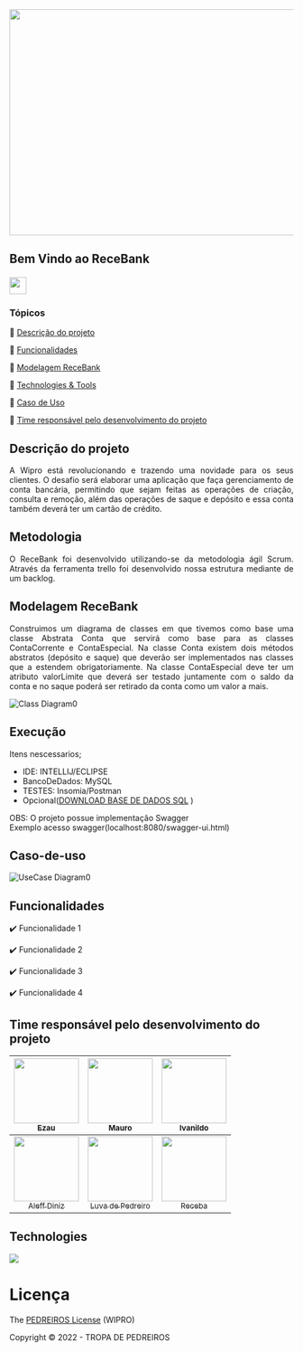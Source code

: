 
<img src="https://user-images.githubusercontent.com/75269330/165877404-fb80afa3-f3ed-4675-a3df-7c218259dde6.jpeg" width="1100" height="400">

## Bem Vindo ao ReceBank


<h4 align="center"> 
</h4>



<span align="center">
<img src="https://raw.githubusercontent.com/iampavangandhi/iampavangandhi/master/gifs/Hi.gif" width="30px"> </h2>
</span>

### Tópicos 

:small_blue_diamond: [Descrição do projeto](#descrição-do-projeto)

:small_blue_diamond: [Funcionalidades](#funcionalidades)

:small_blue_diamond: [Modelagem ReceBank](#modelagem-recebank)

:small_blue_diamond: [Technologies & Tools](#technologies)

:small_blue_diamond: [Caso de Uso](#caso-de-uso)

:small_blue_diamond: [Time responsável pelo desenvolvimento do projeto](#time-responsável-pelo-desenvolvimento-do-projeto)



## Descrição do projeto 

<p align="justify">
A Wipro está revolucionando e trazendo uma novidade para os seus clientes. O desafio
será elaborar uma aplicação que faça gerenciamento de conta bancária, permitindo que
sejam feitas as operações de criação, consulta e remoção, além das operações de
saque e depósito e essa conta também deverá ter um cartão de crédito.

## Metodologia
    
</p>
<p align="justify">
O ReceBank foi desenvolvido utilizando-se da metodologia ágil Scrum. Através da ferramenta trello foi desenvolvido nossa estrutura mediante de um backlog. 
</p>

## Modelagem ReceBank

<p align="justify">
Construimos um diagrama de classes em que tivemos como base uma classe Abstrata Conta que servirá como base para as classes ContaCorrente e ContaEspecial. Na classe Conta existem dois métodos abstratos (depósito e saque) que deverão ser implementados nas classes que a estendem obrigatoriamente. Na classe ContaEspecial deve ter um atributo valorLimite que deverá ser testado juntamente com o saldo da conta e no saque poderá ser retirado da conta como um valor a mais.
</p>

![Class Diagram0](https://user-images.githubusercontent.com/75269330/163676279-1565163f-ad69-4855-acf7-d9790e6afd02.png)

## Execução
Itens nescessarios;<br/>
 - IDE: INTELLIJ/ECLIPSE <br/>
 - BancoDeDados: MySQL <br/>
 - TESTES: Insomia/Postman<br/>
 - Opcional(<a href=" https://drive.google.com/file/d/1yErggvY7DGclkHLvEbsozG8reQotiu-3/view?usp=sharing">DOWNLOAD BASE DE DADOS SQL</a>
) <br/>

  OBS: O projeto possue implementação Swagger<br/>
   Exemplo acesso swagger(localhost:8080/swagger-ui.html)
  

## Caso-de-uso

![UseCase Diagram0](https://user-images.githubusercontent.com/75269330/163676272-68ee40f1-2b1c-4c3b-aa03-ea5656832063.png)
<h4>

## Funcionalidades

:heavy_check_mark: Funcionalidade 1  

:heavy_check_mark: Funcionalidade 2  

:heavy_check_mark: Funcionalidade 3  

:heavy_check_mark: Funcionalidade 4
    


## Time responsável pelo desenvolvimento do projeto
</h4>




| [<img src="https://avatars.githubusercontent.com/u/60906775?v=4 " width=115 ><br><sub>Ezau</sub>](https://github.com/EzauMartins) | [<img src="https://avatars.githubusercontent.com/u/17453844?v=4" width=115><br><sub>Mauro</sub>](https://github.com/oliveiramauro) |  [<img src="https://avatars.githubusercontent.com/u/75269330?v=4" width=115><br><sub>Ivanildo</sub>](https://github.com/IvanRibeiro011) |
| :---: | :---: | :---:| 
[<img src="https://avatars.githubusercontent.com/u/42613597?v=4" width=115><br><sub>Aleff Diniz</sub>](https://github.com/AleffTrajano)|  [<img src="https://pbs.twimg.com/profile_images/1507228576256602128/C7D3Ltha_400x400.jpg" width=115><br><sub>Luva de Pedreiro</sub>](https://www.lance.com.br/fora-de-campo/receba-luva-de-pedreiro-se-torna-o-influenciador-de-futebol-com-mais-seguidores-do-instagram.html) |  [<img src="https://cf.shopee.com.br/file/b4e4ffcb1cedb4c3bfd284cc9332b990" width=115><br><sub>Receba</sub>](https://www.lance.com.br/fora-de-campo/receba-luva-de-pedreiro-se-torna-o-influenciador-de-futebol-com-mais-seguidores-do-instagram.html) |

## Technologies

<p align="">
  
 <img src="https://user-images.githubusercontent.com/75269330/165879769-0bd161dc-3608-434f-86df-f7580d5d5e9a.jpeg" />

 </p>   
    
    
 # Licença 

The [PEDREIROS License]() (WIPRO)

Copyright :copyright: 2022 - TROPA DE PEDREIROS  

